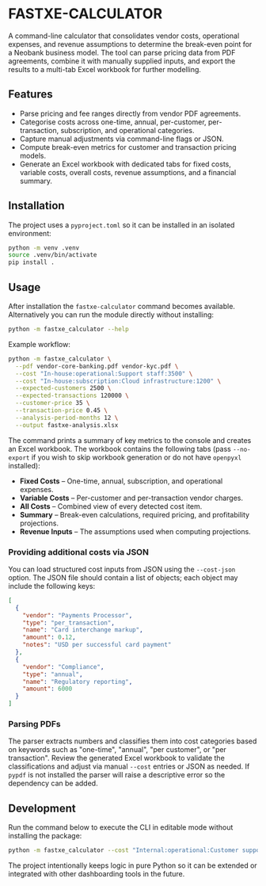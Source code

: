 # FASTXE-CALCULATOR

A command-line calculator that consolidates vendor costs, operational expenses, and revenue
assumptions to determine the break-even point for a Neobank business model. The tool can parse
pricing data from PDF agreements, combine it with manually supplied inputs, and export the results
to a multi-tab Excel workbook for further modelling.

## Features

- Parse pricing and fee ranges directly from vendor PDF agreements.
- Categorise costs across one-time, annual, per-customer, per-transaction, subscription, and
  operational categories.
- Capture manual adjustments via command-line flags or JSON.
- Compute break-even metrics for customer and transaction pricing models.
- Generate an Excel workbook with dedicated tabs for fixed costs, variable costs, overall costs,
  revenue assumptions, and a financial summary.

## Installation

The project uses a `pyproject.toml` so it can be installed in an isolated environment:

```bash
python -m venv .venv
source .venv/bin/activate
pip install .
```

## Usage

After installation the `fastxe-calculator` command becomes available. Alternatively you can run the
module directly without installing:

```bash
python -m fastxe_calculator --help
```

Example workflow:

```bash
python -m fastxe_calculator \
  --pdf vendor-core-banking.pdf vendor-kyc.pdf \
  --cost "In-house:operational:Support staff:3500" \
  --cost "In-house:subscription:Cloud infrastructure:1200" \
  --expected-customers 2500 \
  --expected-transactions 120000 \
  --customer-price 35 \
  --transaction-price 0.45 \
  --analysis-period-months 12 \
  --output fastxe-analysis.xlsx
```

The command prints a summary of key metrics to the console and creates an Excel workbook. The
workbook contains the following tabs (pass `--no-export` if you wish to skip workbook generation or
do not have `openpyxl` installed):

- **Fixed Costs** – One-time, annual, subscription, and operational expenses.
- **Variable Costs** – Per-customer and per-transaction vendor charges.
- **All Costs** – Combined view of every detected cost item.
- **Summary** – Break-even calculations, required pricing, and profitability projections.
- **Revenue Inputs** – The assumptions used when computing projections.

### Providing additional costs via JSON

You can load structured cost inputs from JSON using the `--cost-json` option. The JSON file should
contain a list of objects; each object may include the following keys:

```json
[
  {
    "vendor": "Payments Processor",
    "type": "per_transaction",
    "name": "Card interchange markup",
    "amount": 0.12,
    "notes": "USD per successful card payment"
  },
  {
    "vendor": "Compliance",
    "type": "annual",
    "name": "Regulatory reporting",
    "amount": 6000
  }
]
```

### Parsing PDFs

The parser extracts numbers and classifies them into cost categories based on keywords such as
"one-time", "annual", "per customer", or "per transaction". Review the generated Excel workbook to
validate the classifications and adjust via manual `--cost` entries or JSON as needed. If `pypdf` is
not installed the parser will raise a descriptive error so the dependency can be added.

## Development

Run the command below to execute the CLI in editable mode without installing the package:

```bash
python -m fastxe_calculator --cost "Internal:operational:Customer support:5000" --customer-price 25
```

The project intentionally keeps logic in pure Python so it can be extended or integrated with other
dashboarding tools in the future.
